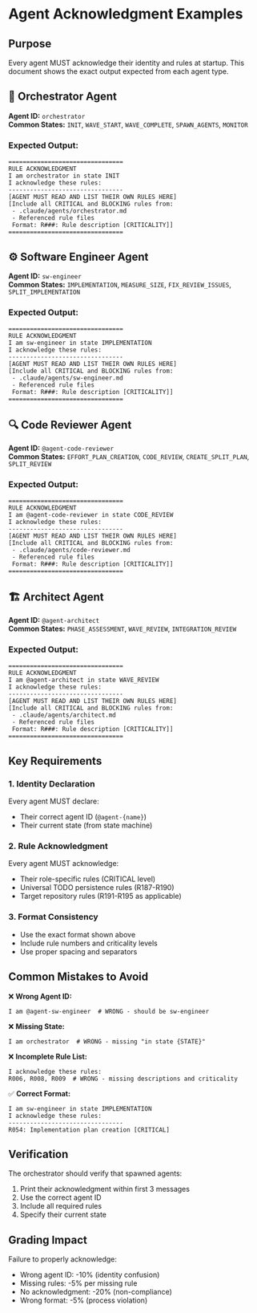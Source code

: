 # Agent Acknowledgment Examples

## Purpose

Every agent MUST acknowledge their identity and rules at startup. This document shows the exact output expected from each agent type.

## 🎯 Orchestrator Agent

**Agent ID:** `orchestrator`  
**Common States:** `INIT`, `WAVE_START`, `WAVE_COMPLETE`, `SPAWN_AGENTS`, `MONITOR`

### Expected Output:
```
================================
RULE ACKNOWLEDGMENT
I am orchestrator in state INIT
I acknowledge these rules:
--------------------------------
[AGENT MUST READ AND LIST THEIR OWN RULES HERE]
[Include all CRITICAL and BLOCKING rules from:
 - .claude/agents/orchestrator.md
 - Referenced rule files
 Format: R###: Rule description [CRITICALITY]]
================================
```

## ⚙️ Software Engineer Agent

**Agent ID:** `sw-engineer`  
**Common States:** `IMPLEMENTATION`, `MEASURE_SIZE`, `FIX_REVIEW_ISSUES`, `SPLIT_IMPLEMENTATION`

### Expected Output:
```
================================
RULE ACKNOWLEDGMENT
I am sw-engineer in state IMPLEMENTATION
I acknowledge these rules:
--------------------------------
[AGENT MUST READ AND LIST THEIR OWN RULES HERE]
[Include all CRITICAL and BLOCKING rules from:
 - .claude/agents/sw-engineer.md
 - Referenced rule files
 Format: R###: Rule description [CRITICALITY]]
================================
```

## 🔍 Code Reviewer Agent

**Agent ID:** `@agent-code-reviewer`  
**Common States:** `EFFORT_PLAN_CREATION`, `CODE_REVIEW`, `CREATE_SPLIT_PLAN`, `SPLIT_REVIEW`

### Expected Output:
```
================================
RULE ACKNOWLEDGMENT
I am @agent-code-reviewer in state CODE_REVIEW
I acknowledge these rules:
--------------------------------
[AGENT MUST READ AND LIST THEIR OWN RULES HERE]
[Include all CRITICAL and BLOCKING rules from:
 - .claude/agents/code-reviewer.md
 - Referenced rule files
 Format: R###: Rule description [CRITICALITY]]
================================
```

## 🏗️ Architect Agent

**Agent ID:** `@agent-architect`  
**Common States:** `PHASE_ASSESSMENT`, `WAVE_REVIEW`, `INTEGRATION_REVIEW`

### Expected Output:
```
================================
RULE ACKNOWLEDGMENT
I am @agent-architect in state WAVE_REVIEW
I acknowledge these rules:
--------------------------------
[AGENT MUST READ AND LIST THEIR OWN RULES HERE]
[Include all CRITICAL and BLOCKING rules from:
 - .claude/agents/architect.md
 - Referenced rule files
 Format: R###: Rule description [CRITICALITY]]
================================
```

## Key Requirements

### 1. Identity Declaration
Every agent MUST declare:
- Their correct agent ID (`@agent-{name}`)
- Their current state (from state machine)

### 2. Rule Acknowledgment
Every agent MUST acknowledge:
- Their role-specific rules (CRITICAL level)
- Universal TODO persistence rules (R187-R190)
- Target repository rules (R191-R195 as applicable)

### 3. Format Consistency
- Use the exact format shown above
- Include rule numbers and criticality levels
- Use proper spacing and separators

## Common Mistakes to Avoid

❌ **Wrong Agent ID:**
```
I am @agent-sw-engineer  # WRONG - should be sw-engineer
```

❌ **Missing State:**
```
I am orchestrator  # WRONG - missing "in state {STATE}"
```

❌ **Incomplete Rule List:**
```
I acknowledge these rules:
R006, R008, R009  # WRONG - missing descriptions and criticality
```

✅ **Correct Format:**
```
I am sw-engineer in state IMPLEMENTATION
I acknowledge these rules:
--------------------------------
R054: Implementation plan creation [CRITICAL]
```

## Verification

The orchestrator should verify that spawned agents:
1. Print their acknowledgment within first 3 messages
2. Use the correct agent ID
3. Include all required rules
4. Specify their current state

## Grading Impact

Failure to properly acknowledge:
- Wrong agent ID: -10% (identity confusion)
- Missing rules: -5% per missing rule
- No acknowledgment: -20% (non-compliance)
- Wrong format: -5% (process violation)